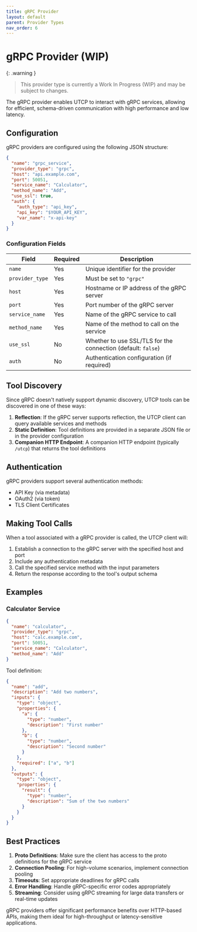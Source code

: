 ```yaml
---
title: gRPC Provider
layout: default
parent: Provider Types
nav_order: 6
---
```


# gRPC Provider (WIP)

{: .warning }
> This provider type is currently a Work In Progress (WIP) and may be subject to changes.

The gRPC provider enables UTCP to interact with gRPC services, allowing for efficient, schema-driven communication with high performance and low latency.

## Configuration

gRPC providers are configured using the following JSON structure:

```json
{
  "name": "grpc_service",
  "provider_type": "grpc",
  "host": "api.example.com",
  "port": 50051,
  "service_name": "Calculator",
  "method_name": "Add",
  "use_ssl": true,
  "auth": {
    "auth_type": "api_key",
    "api_key": "$YOUR_API_KEY",
    "var_name": "x-api-key"
  }
}
```

### Configuration Fields

| Field | Required | Description |
|-------|----------|-------------|
| `name` | Yes | Unique identifier for the provider |
| `provider_type` | Yes | Must be set to `"grpc"` |
| `host` | Yes | Hostname or IP address of the gRPC server |
| `port` | Yes | Port number of the gRPC server |
| `service_name` | Yes | Name of the gRPC service to call |
| `method_name` | Yes | Name of the method to call on the service |
| `use_ssl` | No | Whether to use SSL/TLS for the connection (default: `false`) |
| `auth` | No | Authentication configuration (if required) |

## Tool Discovery

Since gRPC doesn't natively support dynamic discovery, UTCP tools can be discovered in one of these ways:

1. **Reflection**: If the gRPC server supports reflection, the UTCP client can query available services and methods
2. **Static Definition**: Tool definitions are provided in a separate JSON file or in the provider configuration
3. **Companion HTTP Endpoint**: A companion HTTP endpoint (typically `/utcp`) that returns the tool definitions

## Authentication

gRPC providers support several authentication methods:

- API Key (via metadata)
- OAuth2 (via token)
- TLS Client Certificates

## Making Tool Calls

When a tool associated with a gRPC provider is called, the UTCP client will:

1. Establish a connection to the gRPC server with the specified host and port
2. Include any authentication metadata
3. Call the specified service method with the input parameters
4. Return the response according to the tool's output schema

## Examples

### Calculator Service

```json
{
  "name": "calculator",
  "provider_type": "grpc",
  "host": "calc.example.com",
  "port": 50051,
  "service_name": "Calculator",
  "method_name": "Add"
}
```

Tool definition:
```json
{
  "name": "add",
  "description": "Add two numbers",
  "inputs": {
    "type": "object",
    "properties": {
      "a": {
        "type": "number",
        "description": "First number"
      },
      "b": {
        "type": "number",
        "description": "Second number"
      }
    },
    "required": ["a", "b"]
  },
  "outputs": {
    "type": "object",
    "properties": {
      "result": {
        "type": "number",
        "description": "Sum of the two numbers"
      }
    }
  }
}
```

## Best Practices

1. **Proto Definitions**: Make sure the client has access to the proto definitions for the gRPC service
2. **Connection Pooling**: For high-volume scenarios, implement connection pooling
3. **Timeouts**: Set appropriate deadlines for gRPC calls
4. **Error Handling**: Handle gRPC-specific error codes appropriately
5. **Streaming**: Consider using gRPC streaming for large data transfers or real-time updates

gRPC providers offer significant performance benefits over HTTP-based APIs, making them ideal for high-throughput or latency-sensitive applications.
